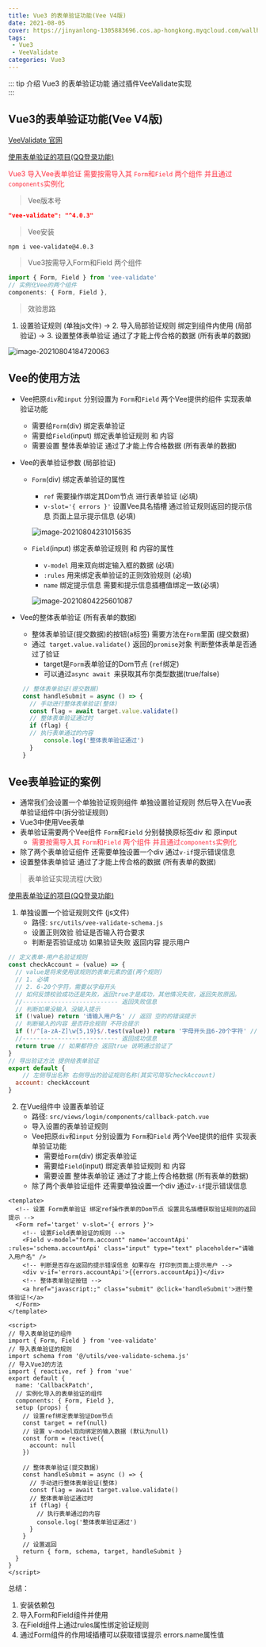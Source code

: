 ```yaml
---
title: Vue3 的表单验证功能(Vee V4版)
date: 2021-08-05
cover: https://jinyanlong-1305883696.cos.ap-hongkong.myqcloud.com/wallhaven-g792j3.jpg
tags:
 - Vue3
 - VeeValidate
categories: Vue3
---
```


::: tip 介绍
Vue3 的表单验证功能 通过插件VeeValidate实现<br>
:::

<!-- more -->

##  Vue3的表单验证功能(Vee V4版)

[VeeValidate 官网](https://vee-validate.logaretm.com/v4/) 

[使用表单验证的项目(QQ登录功能)](https://gitee.com/liu_kaili/Vue_little_rabbit_fresh)

<font color =#ff3040>Vue3 导入Vee表单验证 需要按需导入其 `Form`和`Field` 两个组件 并且通过`components`实例化</font>

> Vee版本号

```json
"vee-validate": "^4.0.3"
```

> Vee安装

```bash
npm i vee-validate@4.0.3
```

> Vue3按需导入Form和Field 两个组件

```js
import { Form, Field } from 'vee-validate'
// 实例化Vee的两个组件
components: { Form, Field },
```

> 效验思路

1. 设置验证规则 (单独js文件) -> 2. 导入局部验证规则 绑定到组件内使用 (局部验证) -> 3. 设置整体表单验证 通过了才能上传合格的数据 (所有表单的数据)

![image-20210804184720063](https://jinyanlong-1305883696.cos.ap-hongkong.myqcloud.com/image-20210804184720063.png)

## Vee的使用方法

* Vee把原`div`和`input` 分别设置为 `Form`和`Field` 两个Vee提供的组件 实现表单验证功能

  * 需要给`Form`(div) 绑定表单验证
  * 需要给`Field`(input) 绑定表单验证规则 和 内容
  * 需要设置 整体表单验证 通过了才能上传合格数据 (所有表单的数据)

* Vee的表单验证参数 (局部验证)

  * `Form`(div) 绑定表单验证的属性

    * `ref` 需要操作绑定其Dom节点 进行表单验证 (必填)
    * `v-slot='{ errors }'` 设置Vee具名插槽 通过验证规则返回的提示信息 页面上显示提示信息 (必填)

    ![image-20210804231015635](https://jinyanlong-1305883696.cos.ap-hongkong.myqcloud.com/image-20210804231015635.png)

  * `Field`(input) 绑定表单验证规则 和 内容的属性

    * `v-model` 用来双向绑定输入框的数据 (必填)
    * `:rules` 用来绑定表单验证的正则效验规则 (必填)
    * `name` 绑定提示信息 需要和提示信息插槽值绑定一致(必填)

    ![image-20210804225601087](https://jinyanlong-1305883696.cos.ap-hongkong.myqcloud.com/image-20210804225601087.png)	

* Vee的整体表单验证 (所有表单的数据)

  * 整体表单验证(提交数据)的按钮(a标签) 需要方法在`Form`里面  (提交数据)
  * 通过` target.value.validate()` 返回的`promise`对象 判断整体表单是否通过了验证
    * target是`Form`表单验证的Dom节点 (`ref`绑定)
    * 可以通过`async await `来获取其布尔类型数据(true/false)

```js
    // 整体表单验证(提交数据)
    const handleSubmit = async () => {
      // 手动进行整体表单验证(整体)
      const flag = await target.value.validate()
      // 整体表单验证通过时
      if (flag) {
      // 执行表单通过的内容
          console.log('整体表单验证通过')
      }
    }
```

## Vee表单验证的案例

* 通常我们会设置一个单独验证规则组件 单独设置验证规则 然后导入在Vue表单验证组件中(拆分验证规则)
* Vue3中使用Vee表单
* 表单验证需要两个Vee组件  `Form`和`Field` 分别替换原标签div 和 原input 
  * <font color =#ff3040>需要按需导入其 `Form`和`Field` 两个组件 并且通过`components`实例化</font>
* 除了两个表单验证组件 还需要单独设置一个div 通过`v-if`提示错误信息
* 设置整体表单验证 通过了才能上传合格的数据 (所有表单的数据)

> 表单验证实现流程(大致)

[使用表单验证的项目(QQ登录功能)](https://gitee.com/liu_kaili/Vue_little_rabbit_fresh)

1. 单独设置一个验证规则文件 (js文件)
   * 路径: `src/utils/vee-validate-schema.js`
   * 设置正则效验 验证是否输入符合要求
   * 判断是否验证成功 如果验证失败 返回内容 提示用户

```js
// 定义表单-用户名验证规则 
const checkAccount = (value) => {
  // value是将来使用该规则的表单元素的值(两个规则)
  // 1. 必填
  // 2. 6-20个字符，需要以字母开头
  // 如何反馈校验成功还是失败，返回true才是成功，其他情况失败，返回失败原因。
  //--------------------------- 返回失败信息
  // 判断如果没输入 没输入提示
  if (!value) return '请输入用户名' // 返回 空的的错误提示
  // 判断输入的内容 是否符合规则 不符合提示
  if (!/^[a-zA-Z]\w{5,19}$/.test(value)) return '字母开头且6-20个字符' // 返回 格式错误提醒信息
  //--------------------------- 返回成功信息
  return true // 如果都符合 返回true 说明通过验证了
}
// 导出验证方法 提供给表单验证
export default {
    // 左侧导出名称 右侧导出的验证规则名称(其实可简写checkAccount)
  account: checkAccount
}
```

2. 在Vue组件中 设置表单验证
   * 路径: `src/views/login/components/callback-patch.vue`
   * 导入设置的表单验证规则 
   * Vee把原`div`和`input` 分别设置为 `Form`和`Field` 两个Vee提供的组件 实现表单验证功能
     * 需要给`Form`(div) 绑定表单验证
     * 需要给`Field`(input) 绑定表单验证规则 和 内容
     * 需要设置 整体表单验证 通过了才能上传合格数据 (所有表单的数据)
   * 除了两个表单验证组件 还需要单独设置一个div 通过`v-if`提示错误信息

```vue
<template>
  <!-- 设置 Form表单验证 绑定ref操作表单的Dom节点 设置具名插槽获取验证规则的返回提示 -->
  <Form ref='target' v-slot='{ errors }'>
    <!-- 设置Field表单验证的规则 -->
    <Field v-model="form.account" name='accountApi' :rules='schema.accountApi' class="input" type="text" placeholder="请输入用户名" />
    <!-- 判断是否存在返回的提示错误信息 如果存在 打印到页面上提示用户 -->
    <div v-if='errors.accountApi'>{{errors.accountApi}}</div>
    <!-- 整体表单验证按钮 -->
    <a href="javascript:;" class="submit" @click='handleSubmit'>进行整体验证!</a>
  </Form>
</template>

<script>
// 导入表单验证的组件
import { Form, Field } from 'vee-validate'
// 导入表单验证的规则
import schema from '@/utils/vee-validate-schema.js'
// 导入Vue3的方法
import { reactive, ref } from 'vue'
export default {
  name: 'CallbackPatch',
  // 实例化导入的表单验证的组件
  components: { Form, Field },
  setup (props) {
    // 设置ref绑定表单验证Dom节点
    const target = ref(null)
    // 设置 v-model双向绑定的输入数据 (默认为null)
    const form = reactive({
      account: null
    })

    // 整体表单验证(提交数据)
    const handleSubmit = async () => {
      // 手动进行整体表单验证(整体)
      const flag = await target.value.validate()
      // 整体表单验证通过时
      if (flag) {
        // 执行表单通过的内容
        console.log('整体表单验证通过')
      }
    }
    // 设置返回
    return { form, schema, target, handleSubmit }
  }
}
</script>

```

总结：

1. 安装依赖包
2. 导入Form和Field组件并使用
3. 在Field组件上通过rules属性绑定验证规则
4. 通过Form组件的作用域插槽可以获取错误提示 errors.name属性值
